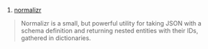 1. [normalizr][1]  
> Normalizr is a small, but powerful utility for taking JSON with a schema definition and returning nested entities with their IDs, gathered in dictionaries.


[1]:https://github.com/paularmstrong/normalizr
